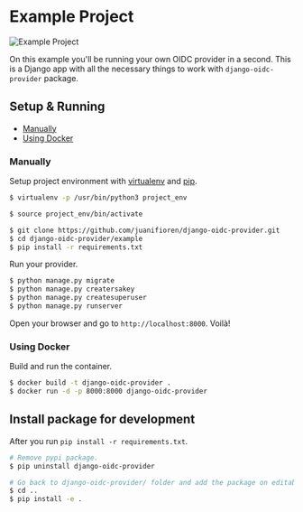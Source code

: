 # Example Project

![Example Project](https://s17.postimg.org/4jjj8lavj/Screen_Shot_2016_09_07_at_15_58_43.png)

On this example you'll be running your own OIDC provider in a second. This is a Django app with all the necessary things to work with `django-oidc-provider` package.

## Setup & Running

- [Manually](#manually)
- [Using Docker](#using-docker)

### Manually

Setup project environment with [virtualenv](https://virtualenv.pypa.io) and [pip](https://pip.pypa.io).

```bash
$ virtualenv -p /usr/bin/python3 project_env

$ source project_env/bin/activate

$ git clone https://github.com/juanifioren/django-oidc-provider.git
$ cd django-oidc-provider/example
$ pip install -r requirements.txt
```

Run your provider.

```bash
$ python manage.py migrate
$ python manage.py creatersakey
$ python manage.py createsuperuser
$ python manage.py runserver
```

Open your browser and go to `http://localhost:8000`. Voilà!

### Using Docker

Build and run the container.

```bash
$ docker build -t django-oidc-provider .
$ docker run -d -p 8000:8000 django-oidc-provider
```

## Install package for development

After you run `pip install -r requirements.txt`.
```bash
# Remove pypi package.
$ pip uninstall django-oidc-provider

# Go back to django-oidc-provider/ folder and add the package on editable mode.
$ cd ..
$ pip install -e .
```
